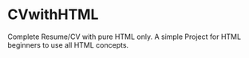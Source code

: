 # CVwithHTML
Complete Resume/CV with pure HTML only. A simple Project for HTML beginners to use all HTML concepts.
